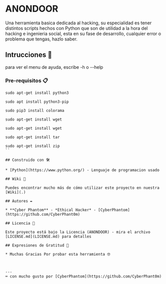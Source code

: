 # ANONDOOR

Una herramienta basica dedicada al hacking, su especialidad es tener distintos scripts hechos con Python que son de utilidad a la hora del hacking e ingenieria social, esta en su fase de desarrollo, cualquier error o problema que tengas, hazlo saber.

## Intrucciones 🚀

para ver el menu de ayuda, escribe -h o --help


### Pre-requisitos 📋

```
sudo apt-get install python3
```
```
sudo apt install python3-pip
```
```
sudo pip3 install colorama
```
```
sudo apt-get install wget
```
```
sudo apt-get install wget
```
```
sudo apt-get install tar
```
```
sudo apt-get install zip
``

## Construido con 🛠️

* [Python](https://www.python.org/) - Lenguaje de programacion usado

## Wiki 📖

Puedes encontrar mucho más de cómo utilizar este proyecto en nuestra [Wiki](.)

## Autores ✒️

* **Cyber Phantom** - *Ethical Hacker* - [CyberPhantom](https://github.com/CyberPhant0m)

## Licencia 📄

Este proyecto está bajo la Licencia (ANONDOOR) - mira el archivo [LICENSE.md](LICENSE.md) para detalles

## Expresiones de Gratitud 🎁

* Muchas Gracias Por probar esta herramienta 🤓



---
⌨️ con mucho gusto por [CyberPhantom](https://github.com/CyberPhant0m) 
